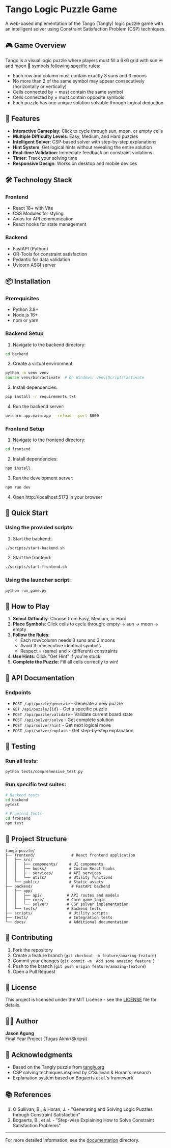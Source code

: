 # Tango Logic Puzzle Game

A web-based implementation of the Tango (Tangly) logic puzzle game with an intelligent solver using Constraint Satisfaction Problem (CSP) techniques.

## 🎮 Game Overview

Tango is a visual logic puzzle where players must fill a 6×6 grid with sun ☀️ and moon 🌙 symbols following specific rules:

- Each row and column must contain exactly 3 suns and 3 moons
- No more than 2 of the same symbol may appear consecutively (horizontally or vertically)
- Cells connected by = must contain the same symbol
- Cells connected by × must contain opposite symbols
- Each puzzle has one unique solution solvable through logical deduction

## 🚀 Features

- **Interactive Gameplay**: Click to cycle through sun, moon, or empty cells
- **Multiple Difficulty Levels**: Easy, Medium, and Hard puzzles
- **Intelligent Solver**: CSP-based solver with step-by-step explanations
- **Hint System**: Get logical hints without revealing the entire solution
- **Real-time Validation**: Immediate feedback on constraint violations
- **Timer**: Track your solving time
- **Responsive Design**: Works on desktop and mobile devices

## 🛠️ Technology Stack

### Frontend
- React 18+ with Vite
- CSS Modules for styling
- Axios for API communication
- React hooks for state management

### Backend
- FastAPI (Python)
- OR-Tools for constraint satisfaction
- Pydantic for data validation
- Uvicorn ASGI server

## 📦 Installation

### Prerequisites
- Python 3.8+
- Node.js 16+
- npm or yarn

### Backend Setup

1. Navigate to the backend directory:
```bash
cd backend
```

2. Create a virtual environment:
```bash
python -m venv venv
source venv/bin/activate  # On Windows: venv\Scripts\activate
```

3. Install dependencies:
```bash
pip install -r requirements.txt
```

4. Run the backend server:
```bash
uvicorn app.main:app --reload --port 8000
```

### Frontend Setup

1. Navigate to the frontend directory:
```bash
cd frontend
```

2. Install dependencies:
```bash
npm install
```

3. Run the development server:
```bash
npm run dev
```

4. Open http://localhost:5173 in your browser

## 🎯 Quick Start

### Using the provided scripts:

1. Start the backend:
```bash
./scripts/start-backend.sh
```

2. Start the frontend:
```bash
./scripts/start-frontend.sh
```

### Using the launcher script:
```bash
python run_game.py
```

## 🧩 How to Play

1. **Select Difficulty**: Choose from Easy, Medium, or Hard
2. **Place Symbols**: Click cells to cycle through: empty → sun → moon → empty
3. **Follow the Rules**: 
   - Each row/column needs 3 suns and 3 moons
   - Avoid 3 consecutive identical symbols
   - Respect = (same) and × (different) constraints
4. **Use Hints**: Click "Get Hint" if you're stuck
5. **Complete the Puzzle**: Fill all cells correctly to win!

## 🔧 API Documentation

### Endpoints

- `POST /api/puzzle/generate` - Generate a new puzzle
- `GET /api/puzzle/{id}` - Get a specific puzzle
- `POST /api/puzzle/validate` - Validate current board state
- `POST /api/solver/solve` - Get complete solution
- `POST /api/solver/hint` - Get next logical move
- `POST /api/solver/explain` - Get step-by-step explanation

## 🧪 Testing

### Run all tests:
```bash
python tests/comprehensive_test.py
```

### Run specific test suites:
```bash
# Backend tests
cd backend
pytest

# Frontend tests
cd frontend
npm test
```

## 📂 Project Structure

```
tango-puzzle/
├── frontend/                # React frontend application
│   ├── src/
│   │   ├── components/     # UI components
│   │   ├── hooks/          # Custom React hooks
│   │   ├── services/       # API services
│   │   └── utils/          # Utility functions
│   └── public/             # Static assets
├── backend/                 # FastAPI backend
│   ├── app/
│   │   ├── api/           # API routes and models
│   │   ├── core/          # Core game logic
│   │   └── solver/        # CSP solver implementation
│   └── tests/             # Backend tests
├── scripts/                # Utility scripts
├── tests/                  # Integration tests
└── docs/                   # Additional documentation
```

## 🤝 Contributing

1. Fork the repository
2. Create a feature branch (`git checkout -b feature/amazing-feature`)
3. Commit your changes (`git commit -m 'Add some amazing feature'`)
4. Push to the branch (`git push origin feature/amazing-feature`)
5. Open a Pull Request

## 📄 License

This project is licensed under the MIT License - see the [LICENSE](LICENSE) file for details.

## 👨‍💻 Author

**Jason Agung**  
Final Year Project (Tugas Akhir/Skripsi)

## 🙏 Acknowledgments

- Based on the Tangly puzzle from [tangly.org](https://www.tangly.org)
- CSP solving techniques inspired by O'Sullivan & Horan's research
- Explanation system based on Bogaerts et al.'s framework

## 📚 References

1. O'Sullivan, B., & Horan, J. - "Generating and Solving Logic Puzzles through Constraint Satisfaction"
2. Bogaerts, B., et al. - "Step-wise Explaining How to Solve Constraint Satisfaction Problems"

---

For more detailed information, see the [documentation](docs/) directory.